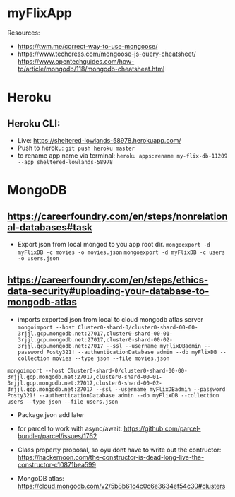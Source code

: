 # myFlixApp

Resources:
- https://twm.me/correct-way-to-use-mongoose/
- https://www.techcress.com/mongoose-js-query-cheatsheet/
https://www.opentechguides.com/how-to/article/mongodb/118/mongodb-cheatsheat.html

# Heroku
## Heroku CLI:
- Live: https://sheltered-lowlands-58978.herokuapp.com/
- Push to heroku: `git push heroku master`
- to rename app name via terminal: `heroku apps:rename my-flix-db-11209 --app sheltered-lowlands-58978`

# MongoDB

## https://careerfoundry.com/en/steps/nonrelational-databases#task
- Export json from local mongod to you app root dir.
`mongoexport -d myFlixDB -c movies -o movies.json`
`mongoexport -d myFlixDB -c users -o users.json`

## https://careerfoundry.com/en/steps/ethics-data-security#uploading-your-database-to-mongodb-atlas
- imports exported json from local to cloud mongodb atlas server
`mongoimport --host Cluster0-shard-0/cluster0-shard-00-00-3rjjl.gcp.mongodb.net:27017,cluster0-shard-00-01-3rjjl.gcp.mongodb.net:27017,cluster0-shard-00-02-3rjjl.gcp.mongodb.net:27017 --ssl --username myFlixDBadmin --password Posty321! --authenticationDatabase admin --db myFlixDB --collection movies --type json --file movies.json`

`mongoimport --host Cluster0-shard-0/cluster0-shard-00-00-3rjjl.gcp.mongodb.net:27017,cluster0-shard-00-01-3rjjl.gcp.mongodb.net:27017,cluster0-shard-00-02-3rjjl.gcp.mongodb.net:27017 --ssl --username myFlixDBadmin --password Posty321! --authenticationDatabase admin --db myFlixDB --collection users --type json --file users.json`

- Package.json add later
- for parcel to work with async/await: https://github.com/parcel-bundler/parcel/issues/1762

- Class property proposal, so oyu dont have to write out the contructor: https://hackernoon.com/the-constructor-is-dead-long-live-the-constructor-c10871bea599

- MongoDB atlas: https://cloud.mongodb.com/v2/5b8b61c4c0c6e3634ef54c30#clusters